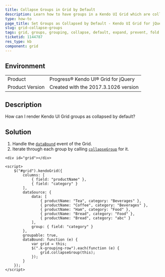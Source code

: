 ```yaml
---
title: Collapse Groups in Grid by Default
description: Learn how to have groups in a Kendo UI Grid which are collapsed by default.
type: how-to
page_title: Set Groups as Collapsed by Default - Kendo UI Grid for jQuery
slug: grid-collapse-groups
tags: grid, groups, grouping, collapse, default, expand, prevent, fold
ticketid: 1144787
res_type: kb
component: grid
---
```


## Environment

<table>
 <tr>
  <td>Product</td>
  <td>Progress® Kendo UI® Grid for jQuery</td> 
 </tr>
 <tr>
  <td>Product Version</td>
  <td>Created with the 2017.3.1026 version</td>
 </tr>
</table>

## Description

How can I render Kendo UI Grid groups as collapsed by default?

## Solution

1. Handle the [`dataBound`](https://docs.telerik.com/kendo-ui/api/javascript/ui/grid/events/databound) event of the Grid.
1. Iterate through each group by calling [`collapseGroup`](https://docs.telerik.com/kendo-ui/api/javascript/ui/grid/methods/collapsegroup) for it.

```dojo
<div id="grid"></div>

<script>
    $("#grid").kendoGrid({
        columns: [
            { field: "productName" },
            { field: "category" }
        ],
        dataSource: {
            data: [
                { productName: "Tea", category: "Beverages" },
                { productName: "Coffee", category: "Beverages" },
                { productName: "Ham", category: "Food" },
                { productName: "Bread", category: "Food" },
                { productName: "Bread", category: "abc" }
            ],
            group: { field: "category" }
        },
        groupable: true,
        dataBound: function (e) {
            var grid = this;
            $(".k-grouping-row").each(function (e) {
                grid.collapseGroup(this);
            });
        }
    });
</script>
```
